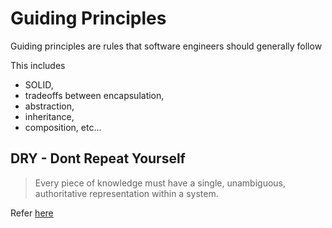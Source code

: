 # Guiding Principles

Guiding principles are rules that software engineers should generally follow

This includes 
- SOLID, 
- tradeoffs between encapsulation, 
- abstraction, 
- inheritance, 
- composition, etc...





## DRY - Dont Repeat Yourself
> Every piece of knowledge must have a single, unambiguous, authoritative representation within a system.

Refer [here](https://blog.algomaster.io/p/082450d8-0e7b-4447-a8dc-b7308e45f048)